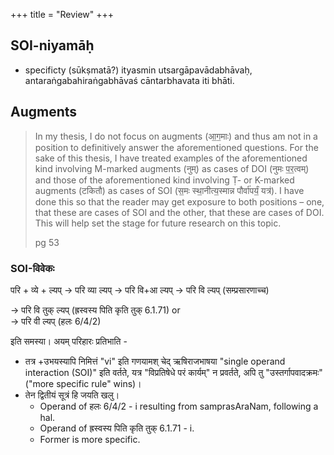 +++
title = "Review"
+++

## SOI-niyamāḥ
- specificty  (sūkṣmatā?) ityasmin utsargāpavādabhāvaḥ, antaraṅgabahiraṅgabhāvaś cāntarbhavata iti bhāti.

## Augments
> In my thesis, I do not focus on augments (आ॒ग॒माः) and thus am not in a position to definitively answer the aforementioned questions. For the sake of this thesis, I have treated examples of the aforementioned kind involving M-marked augments (नुम्) as cases of DOI (नुमः प॒र॒त्वम्) and those of the aforementioned kind involving Ṭ- or K-marked augments (टकितौ) as cases of SOI (स॒मः स्था॒नीत्य॒स्मान्न पौर्वा॑पर्यं॒ यत्र॑). I have done this so that the reader may get exposure to both positions – one, that these are cases of SOI and the other, that these are cases of DOI. This will help set the stage for future research on this topic.
> 
> pg 53

### SOI-विवेकः
परि + व्ये + ल्यप् → परि व्या ल्यप् → परि वि+आ ल्यप् → परि वि ल्यप् (सम्प्रसारणाच्च)

→ परि वि तुक् ल्यप् (ह्रस्वस्य पिति कृति तुक् 6.1.71)
or  
→ परि वी ल्यप् (हलः 6/4/2)

इति समस्या। अयम् परिहारः प्रतिभाति -

- तत्र +उभयस्यापि निमित्तं "vi" इति गणयामश् चेद् ऋषिराजभाषया "single operand interaction (SOI)" इति वर्तते, यत्र "विप्रतिषेधे परं कार्यम्" न प्रवर्तते, अपि तु "उस्तर्गापवादक्रमः" ("more specific rule" wins)। 
- तेन द्वितीयं सूत्रं हि जयति खलु।
  - Operand of हलः 6/4/2 - i resulting from samprasAraNam, following a hal.
  - Operand of ह्रस्वस्य पिति कृति तुक् 6.1.71 - i.
  - Former is more specific.


